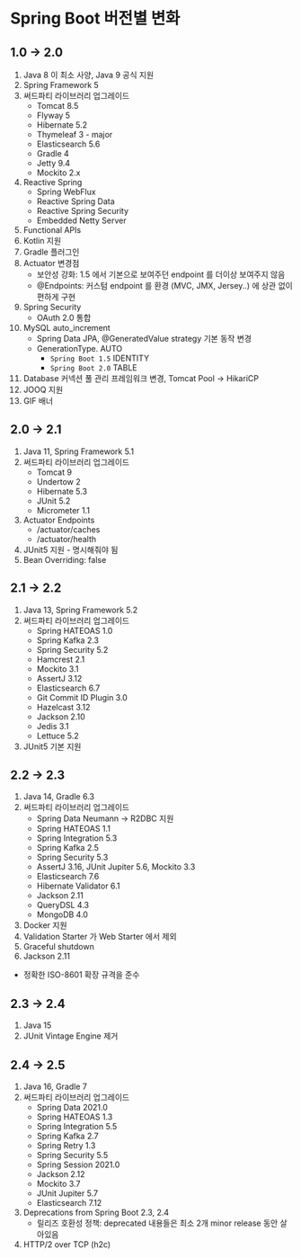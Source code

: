 # Spring Boot 버전별 변화

## 1.0 -> 2.0

01. Java 8 이 최소 사양, Java 9 공식 지원
02. Spring Framework 5
03. 써드파티 라이브러리 업그레이드
    - Tomcat 8.5
    - Flyway 5
    - Hibernate 5.2
    - Thymeleaf 3 - major
    - Elasticsearch 5.6 
    - Gradle 4
    - Jetty 9.4
    - Mockito 2.x
04. Reactive Spring
    - Spring WebFlux
    - Reactive Spring Data
    - Reactive Spring Security 
    - Embedded Netty Server
05. Functional APIs
06. Kotlin 지원
07. Gradle 플러그인
08. Actuator 변경점
    - 보안성 강화: 1.5 에서 기본으로 보여주던 endpoint 를 더이상 보여주지 않음
    - @Endpoints: 커스텀 endpoint 를 환경 (MVC, JMX, Jersey..) 에 상관 없이 편하게 구현
09. Spring Security
    - OAuth 2.0 통합
10. MySQL auto_increment
    - Spring Data JPA, @GeneratedValue strategy 기본 동작 변경
    - GenerationType. AUTO
        - `Spring Boot 1.5` IDENTITY 
        - `Spring Boot 2.0` TABLE
11. Database 커넥션 풀 관리 프레임워크 변경, Tomcat Pool -> HikariCP
12. JOOQ 지원
13. GIF 배너

## 2.0 -> 2.1

01. Java 11, Spring Framework 5.1
02. 써드파티 라이브러리 업그레이드
    - Tomcat 9
    - Undertow 2
    - Hibernate 5.3
    - JUnit 5.2
    - Micrometer 1.1
03. Actuator Endpoints
    - /actuator/caches 
    - /actuator/health 
04. JUnit5 지원 - 명시해줘야 됨
05. Bean Overriding: false

## 2.1 -> 2.2

01. Java 13, Spring Framework 5.2
02. 써드파티 라이브러리 업그레이드
    - Spring HATEOAS 1.0 
    - Spring Kafka 2.3
    - Spring Security 5.2 
    - Hamcrest 2.1
    - Mockito 3.1
    - AssertJ 3.12
    - Elasticsearch 6.7
    - Git Commit ID Plugin 3.0 
    - Hazelcast 3.12
    - Jackson 2.10
    - Jedis 3.1
    - Lettuce 5.2
03. JUnit5 기본 지원

## 2.2 -> 2.3

01. Java 14, Gradle 6.3
02. 써드파티 라이브러리 업그레이드
    - Spring Data Neumann -> R2DBC 지원
    - Spring HATEOAS 1.1
    - Spring Integration 5.3
    - Spring Kafka 2.5
    - Spring Security 5.3
    - AssertJ 3.16, JUnit Jupiter 5.6, Mockito 3.3
    - Elasticsearch 7.6
    - Hibernate Validator 6.1
    - Jackson 2.11
    - QueryDSL 4.3
    - MongoDB 4.0
03. Docker 지원
04. Validation Starter 가 Web Starter 에서 제외
05. Graceful shutdown
06. Jackson 2.11
* 정확한 ISO-8601 확장 규격을 준수

## 2.3 -> 2.4

01. Java 15
02. JUnit Vintage Engine 제거

## 2.4 -> 2.5

01. Java 16, Gradle 7
02. 써드파티 라이브러리 업그레이드
    - Spring Data 2021.0
    - Spring HATEOAS 1.3
    - Spring Integration 5.5
    - Spring Kafka 2.7
    - Spring Retry 1.3
    - Spring Security 5.5
    - Spring Session 2021.0
    - Jackson 2.12
    - Mockito 3.7
    - JUnit Jupiter 5.7
    - Elasticsearch 7.12
03. Deprecations from Spring Boot 2.3, 2.4
    - 릴리즈 호환성 정책: deprecated 내용들은 최소 2개 minor release 동안 살아있음
04. HTTP/2 over TCP (h2c)
